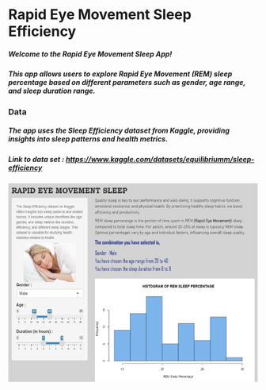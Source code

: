 # Rapid Eye Movement Sleep Efficiency

##### Welcome to the Rapid Eye Movement Sleep App! 
##### This app allows users to explore Rapid Eye Movement (REM) sleep percentage based on different parameters such as gender, age range, and sleep duration range.

### Data
##### The app uses the Sleep Efficiency dataset from Kaggle, providing insights into sleep patterns and health metrics.
##### Link to data set : https://www.kaggle.com/datasets/equilibriumm/sleep-efficiency
<p>
 <p align="center">
    <img src="image_app.JPG" width="545" height="400">
  </p>
